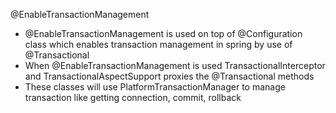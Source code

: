 @EnableTransactionManagement
* @EnableTransactionManagement is used on top of @Configuration class which enables transaction management in spring by use of @Transactional
* When @EnableTransactionManagement is used TransactionalInterceptor and TransactionalAspectSupport proxies the @Transactional methods
* These classes will use PlatformTransactionManager to manage transaction like getting connection, commit, rollback